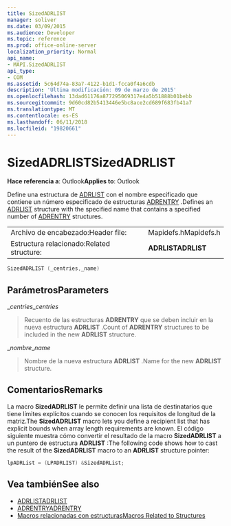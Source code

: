 ```yaml
---
title: SizedADRLIST
manager: soliver
ms.date: 03/09/2015
ms.audience: Developer
ms.topic: reference
ms.prod: office-online-server
localization_priority: Normal
api_name:
- MAPI.SizedADRLIST
api_type:
- COM
ms.assetid: 5c64d74a-83a7-4122-b1d1-fcca0f4a6cdb
description: 'Última modificación: 09 de marzo de 2015'
ms.openlocfilehash: 13dad61176a877295069317e4a5b51888b01bebb
ms.sourcegitcommit: 9d60cd82b5413446e5bc8ace2cd689f683fb41a7
ms.translationtype: MT
ms.contentlocale: es-ES
ms.lasthandoff: 06/11/2018
ms.locfileid: "19820661"
---
```

# <a name="sizedadrlist"></a><span data-ttu-id="17505-103">SizedADRLIST</span><span class="sxs-lookup"><span data-stu-id="17505-103">SizedADRLIST</span></span>

<span data-ttu-id="17505-104">**Hace referencia a**: Outlook</span><span class="sxs-lookup"><span data-stu-id="17505-104">**Applies to**: Outlook</span></span> 
  
<span data-ttu-id="17505-105">Define una estructura de [ADRLIST](adrlist.md) con el nombre especificado que contiene un número especificado de estructuras [ADRENTRY](adrentry.md) .</span><span class="sxs-lookup"><span data-stu-id="17505-105">Defines an [ADRLIST](adrlist.md) structure with the specified name that contains a specified number of [ADRENTRY](adrentry.md) structures.</span></span> 
  
|||
|:-----|:-----|
|<span data-ttu-id="17505-106">Archivo de encabezado:</span><span class="sxs-lookup"><span data-stu-id="17505-106">Header file:</span></span>  <br/> |<span data-ttu-id="17505-107">Mapidefs.h</span><span class="sxs-lookup"><span data-stu-id="17505-107">Mapidefs.h</span></span>  <br/> |
|<span data-ttu-id="17505-108">Estructura relacionado:</span><span class="sxs-lookup"><span data-stu-id="17505-108">Related structure:</span></span>  <br/> |<span data-ttu-id="17505-109">**ADRLIST**</span><span class="sxs-lookup"><span data-stu-id="17505-109">**ADRLIST**</span></span> <br/> |
   
```cpp
SizedADRLIST (_centries,_name)
```

## <a name="parameters"></a><span data-ttu-id="17505-110">Parámetros</span><span class="sxs-lookup"><span data-stu-id="17505-110">Parameters</span></span>

<span data-ttu-id="17505-111">__centries_</span><span class="sxs-lookup"><span data-stu-id="17505-111">__centries_</span></span>
  
> <span data-ttu-id="17505-112">Recuento de las estructuras **ADRENTRY** que se deben incluir en la nueva estructura **ADRLIST** .</span><span class="sxs-lookup"><span data-stu-id="17505-112">Count of **ADRENTRY** structures to be included in the new **ADRLIST** structure.</span></span> 
    
<span data-ttu-id="17505-113">__nombre_</span><span class="sxs-lookup"><span data-stu-id="17505-113">__name_</span></span>
  
> <span data-ttu-id="17505-114">Nombre de la nueva estructura **ADRLIST** .</span><span class="sxs-lookup"><span data-stu-id="17505-114">Name for the new **ADRLIST** structure.</span></span> 
    
## <a name="remarks"></a><span data-ttu-id="17505-115">Comentarios</span><span class="sxs-lookup"><span data-stu-id="17505-115">Remarks</span></span>

<span data-ttu-id="17505-116">La macro **SizedADRLIST** le permite definir una lista de destinatarios que tiene límites explícitos cuando se conocen los requisitos de longitud de la matriz.</span><span class="sxs-lookup"><span data-stu-id="17505-116">The **SizedADRLIST** macro lets you define a recipient list that has explicit bounds when array length requirements are known.</span></span> <span data-ttu-id="17505-117">El código siguiente muestra cómo convertir el resultado de la macro **SizedADRLIST** a un puntero de estructura **ADRLIST** :</span><span class="sxs-lookup"><span data-stu-id="17505-117">The following code shows how to cast the result of the **SizedADRLIST** macro to an **ADRLIST** structure pointer:</span></span> 
  
```cpp
lpADRList = (LPADRLIST) &SizedADRList;
```

## <a name="see-also"></a><span data-ttu-id="17505-118">Vea también</span><span class="sxs-lookup"><span data-stu-id="17505-118">See also</span></span>

- [<span data-ttu-id="17505-119">ADRLIST</span><span class="sxs-lookup"><span data-stu-id="17505-119">ADRLIST</span></span>](adrlist.md)
- [<span data-ttu-id="17505-120">ADRENTRY</span><span class="sxs-lookup"><span data-stu-id="17505-120">ADRENTRY</span></span>](adrentry.md)
- [<span data-ttu-id="17505-121">Macros relacionadas con estructuras</span><span class="sxs-lookup"><span data-stu-id="17505-121">Macros Related to Structures</span></span>](macros-related-to-structures.md)

